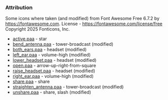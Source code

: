 ### Attribution

Some icons where taken (and modified) from Font Awesome Free 6.7.2 by https://fontawesome.com.
License - https://fontawesome.com/license/free Copyright 2025 Fonticons, Inc.

- [active.paa](data/icons/active.paa) - star
- [bend_antenna.paa](data/icons/bend_antenna.paa) - tower-broadcast (modified)
- [both_ears.paa](data/icons/both_ears.paa) - headset (modified)
- [left_ear.paa](data/icons/left_ear.paa) - volume-high (modified)
- [lower_headset.paa](data/icons/lower_headset.paa) - headset (modified)
- [open.paa](data/icons/open.paa) - arrow-up-right-from-square
- [raise_headset.paa](data/icons/raise_headset.paa) - headset (modified)
- [right_ear.paa](data/icons/right_ear.paa) - volume-high (modified)
- [share.paa](data/icons/share.paa) - share
- [straighten_antenna.paa](data/icons/straighten_antenna.paa) - tower-broadcast (modified)
- [unshare.paa](data/icons/unshare.paa) - share, slash (modified)
